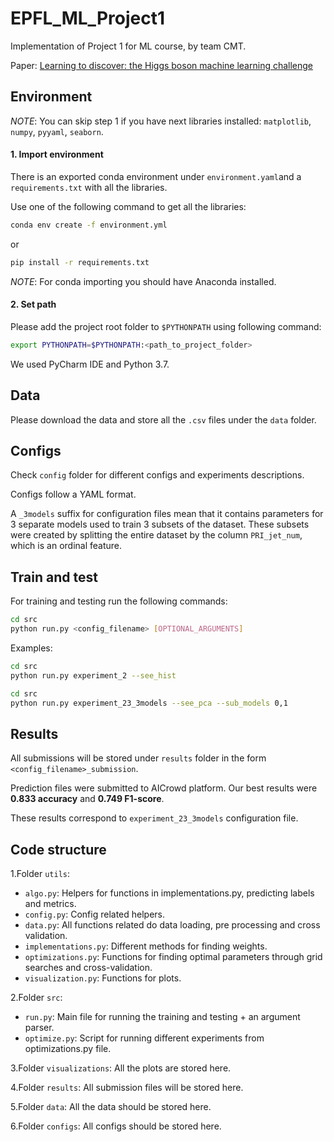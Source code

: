 # EPFL_ML_Project1
Implementation of Project 1 for ML course, by team CMT.

Paper: [Learning to discover: the Higgs
boson machine learning challenge](https://higgsml.lal.in2p3.fr/files/2014/04/documentation_v1.8.pdf)


## Environment
*NOTE*: You can skip step 1 if you have next libraries installed: `matplotlib`, `numpy`, `pyyaml`, `seaborn`.

#### 1. Import environment
There is an exported conda environment under `environment.yaml`and a `requirements.txt` with all the libraries.

Use one of the following command to get all the libraries:
```bash
conda env create -f environment.yml
```
or 
```bash
pip install -r requirements.txt
```

*NOTE*: For conda importing you should have Anaconda installed.

#### 2. Set path
Please add the project root folder to `$PYTHONPATH` using following command:
```bash
export PYTHONPATH=$PYTHONPATH:<path_to_project_folder>
```
We used PyCharm IDE and Python 3.7.
 
## Data
Please download the data and store all the `.csv` files under the `data` folder.


## Configs
Check `config` folder for different configs and experiments descriptions.

Configs follow a YAML format.
 
A `_3models` suffix for configuration files mean that it contains parameters for 
3 separate models used to train 3 subsets of the dataset. These subsets were created by splitting the 
entire dataset by the column `PRI_jet_num`, which is an ordinal feature.

## Train and test

For training and testing run the following commands:
```bash
cd src
python run.py <config_filename> [OPTIONAL_ARGUMENTS]
``` 
Examples:
```bash
cd src
python run.py experiment_2 --see_hist
``` 

```bash
cd src
python run.py experiment_23_3models --see_pca --sub_models 0,1
``` 

## Results

All submissions will be stored under `results` folder in the form `<config_filename>_submission`.

Prediction files were submitted to AICrowd platform.
Our best results were **0.833 accuracy** and **0.749 F1-score**.

These results correspond to `experiment_23_3models` configuration file.

## Code structure

1.Folder `utils`:
* `algo.py`: Helpers for functions in implementations.py, predicting labels and metrics.
* `config.py`: Config related helpers.
* `data.py`: All functions related do data loading, pre processing and cross validation.
* `implementations.py`: Different methods for finding weights.
* `optimizations.py`: Functions for finding optimal parameters through grid
searches and cross-validation.
* `visualization.py`: Functions for plots.

2.Folder `src`:
* `run.py`: Main file for running the training and testing + an argument parser.
* `optimize.py`: Script for running different experiments from optimizations.py file.

3.Folder `visualizations`: All the plots are stored here.

4.Folder `results`: All submission files will be stored here.

5.Folder `data`: All the data should be stored here.

6.Folder `configs`: All configs should be stored here.


